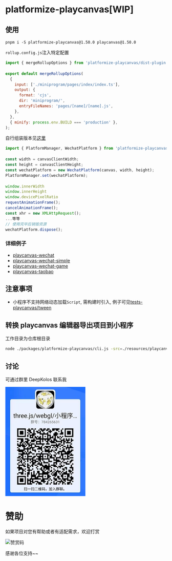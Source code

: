 # platformize-playcanvas[WIP]

## 使用

```text
pnpm i -S platformize-playcanvas@1.50.0 playcanvas@1.50.0
```

`rollup.config.js`注入特定配置

```javascript
import { mergeRollupOptions } from 'platformize-playcanvas/dist-plugin';

export default mergeRollupOptions(
  {
    input: ['./miniprogram/pages/index/index.ts'],
    output: {
      format: 'cjs',
      dir: 'miniprogram/',
      entryFileNames: 'pages/[name]/[name].js',
    },
  },
  { minify: process.env.BUILD === 'production' },
);
```

自行组装版本见[这里](../platformize/README.md#原始方式)

```js
import { PlatformManager, WechatPlatform } from 'platformize-playcanvas';

const width = canvasClientWidth;
const height = canvasClientHeight;
const wechatPlatform = new WechatPlatform(canvas, width, height);
PlatformManager.set(wechatPlatform);

window.innerWidth
window.innerHeight
window.devicePixelRatio
requestAnimationFrame();
cancelAnimationFrame();
const xhr = new XMLHttpRequest();
...等等
// 使用完毕后销毁资源
wechatPlatform.dispose();
```

### 详细例子

- [playcanvas-wechat](../../examples/playcanvas-wechat/README.md)
- [playcanvas-wechat-simple](../../examples/playcanvas-wechat-simple/README.md)
- [playcanvas-wechat-game](../../examples/playcanvas-wechat-game/README.md)
- [playcanvas-taobao](../../examples/playcanvas-taobao/README.md)

## 注意事项

- 小程序不支持网络动态加载`Script`, 需构建时引入, 例子可见[tests-playcanvas/tween](../../examples/tests-playcanvas/tween.ts)

## 转换 playcanvas 编辑器导出项目到小程序

工作目录为仓库根目录

```sh
node ./packages/platformize-playcanvas/cli.js -src=./resources/playcanvas-editor-exported/ -dst=./examples/tests-playcanvas/saved-project-auto/ -url=http://127.0.0.1:8080/
```

## 讨论

可通过群里 DeepKolos 联系我

<img width="250" src="../../docs/qq-group.jpg" />

# 赞助

如果项目对您有帮助或者有适配需求，欢迎打赏

<img src="https://upload-images.jianshu.io/upload_images/252050-d3d6bfdb1bb06ddd.png?imageMogr2/auto-orient/strip%7CimageView2/2/w/1240" alt="赞赏码" width="300">

感谢各位支持~~
